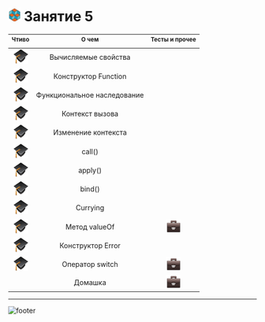 [footer]: https://github.com/garevna/js-course/raw/master/images/a-level-ico.png?raw=true
[hw-30]: https://raw.githubusercontent.com/garevna/a-level-js-lessons/master/ico/briefcase-30.png
[ico25]: https://raw.githubusercontent.com/garevna/a-level-js-lessons/master/ico/a-level-25.png
[study]: https://github.com/garevna/a-level-js-lessons/blob/master/ico/study-30.png?raw=true
[cap-30]: https://raw.githubusercontent.com/garevna/a-level-js-lessons/master/ico/coffee-30.png


# ![ico25] Занятие 5

| <sup>Чтиво</sup> | <sup>О чем</sup> | <sup>Тесты и прочее</sup> |
|:-:|:-:|:-:|
| [![study]](../md/get-and-set.md)| Вычисляемые свойства |  |
| [![study]](../md/Function-constructor.md)| Конструктор Function |  |
| [![study]](../md/Function-inheritance.md)| Функциональное наследование |  |
| [![study]](../md/Function-context.md)| Контекст вызова |  |
| [![study]](../md/Function-context-changing.md)| Изменение контекста |  |
| [![study]](../md/Function-call.md)| call() |  |
| [![study]](../md/Function-apply.md)| apply() |  |
| [![study]](../md/Function-bind.md)| bind() |  |
| [![study]](../md/Function-currying.md) | Currying |  |
| [![study]](../md/valueOf.md) | Метод valueOf | [![hw-30]](https://garevna.github.io/js-quiz/#valueOf) |
| [![study]](../md/Error.md) | Конструктор Error |  |
| [![study]](../md/switch.md) | Оператор switch | [![hw-30]](https://garevna.github.io/js-quiz/#switch) |
|  | Домашка | [![hw-30]](../homeworks/hw-05.md) |

_________________________________________________________________________

![footer]
